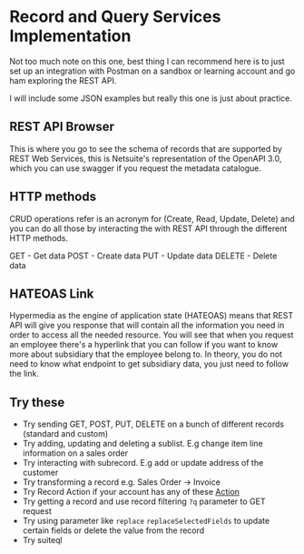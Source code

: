 # Record and Query Services Implementation

Not too much note on this one, best thing I can recommend here is to just set up an integration with Postman on a sandbox or learning account and go ham exploring the REST API.

I will include some JSON examples but really this one is just about practice.

## REST API Browser

This is where you go to see the schema of records that are supported by REST Web Services, this is Netsuite's representation of the OpenAPI 3.0, which you can use swagger if you request the metadata catalogue.

## HTTP methods

CRUD operations refer is an acronym for (Create, Read, Update, Delete) and you can do all those by interacting the with REST API through the different HTTP methods.

GET - Get data
POST - Create data
PUT - Update data
DELETE - Delete data

## HATEOAS Link

Hypermedia as the engine of application state (HATEOAS) means that REST API will give you response that will contain all the information you need in order to access all the needed resource. You will see that when you request an employee there's a hyperlink that you can follow if you want to know more about subsidiary that the employee belong to. In theory, you do not need to know what endpoint to get subsidiary data, you just need to follow the link.

## Try these
- Try sending GET, POST, PUT, DELETE on a bunch of different records (standard and custom)
- Try adding, updating and deleting a sublist. E.g change item line information on a sales order
- Try interacting with subrecord. E.g add or update address of the customer
- Try transforming a record e.g. Sales Order -> Invoice
- Try Record Action if your account has any of these [Action](https://docs.oracle.com/en/cloud/saas/netsuite/ns-online-help/section_1516982564.html)
- Try getting a record and use record filtering `?q` parameter to GET request
- Try using parameter like `replace` `replaceSelectedFields` to update certain fields or delete the value from the record
- Try suiteql
